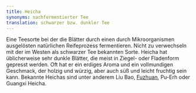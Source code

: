 ```yaml
---
title: Heicha
synonyms: nachfermentierter Tee
translation: schwarzer bzw. dunkler Tee
---
```

Eine Teesorte bei der die Blätter durch einen durch Mikroorganismen ausgelösten natürlichen Reifeprozess fermentieren. Nicht zu verwechseln mit der im Westen als schwarzer Tee bekannten Sorte. Heicha hat üblicherweise sehr dunkle Blätter, die meist in Ziegel- oder Fladenform gepresst werden. Oft hat er ein erdiges Aroma und ein vollmundigen Geschmack, der holzig und würzig, aber auch süß und leicht fruchtig sein kann. Bekannte Heichas sind unter anderem Liu Bao, <a href="/glossar#fuzhuan">Fuzhuan</a>, Pu-Erh oder Guangxi Heicha.